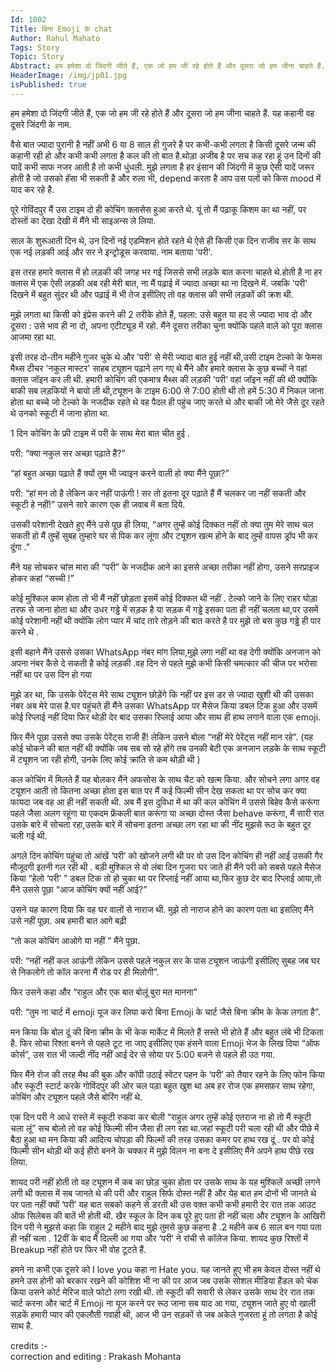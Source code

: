 ```yaml
---
Id: 1002
Title: बिना Emoji के chat
Author: Rahul Mahato
Tags: Story
Topic: Story
Abstract: हम हमेशा दो जिंदगी जीते हैं, एक जो हम जी रहे होते हैं और दूसरा जो हम जीना चाहते हैं. यह कहानी वह दूसरे जिंदगी के नाम.
HeaderImage: /img/jp01.jpg
isPublished: true
---
```



हम हमेशा दो जिंदगी जीते हैं, एक जो हम जी रहे होते हैं और दूसरा जो हम जीना चाहते हैं. यह कहानी वह दूसरे जिंदगी के नाम.

वैसे बात ज्यादा पुरानी है नहीं अभी 6 या 8 साल ही गुजरे है पर कभी-कभी लगता है किसी दूसरे जन्म की कहानी रही हो और कभी कभी लगता है कल की तो बात है.थोड़ा अजीब है पर सच कह रहा हूं उन दिनों की यादें कभी साफ नजर आती है तो कभी धुंधली. मुझे लगता है हर इंसान की जिंदगी में कुछ ऐसी यादें जरूर होती है जो उसको हॅसा भी सकती है और रुला भी, depend करता है आप उस पलों को किस mood में याद कर रहे है.


पूरे गोविंदपुर  मैं उस टाइम दो ही कोचिंग क्लासेस हुआ करते थे. यूं तो मैं पढ़ाकू किशम का था नहीं, पर दोस्तों का देखा देखी में मैंने भी साइअन्स ले लिया.


साल के शुरूआती दिन थे, उन दिनों नई एडमिशन होते रहते थे ऐसे ही किसी एक दिन राजीव सर के साथ एक नई लड़की आई और सर ने इन्ट्रोडूस करवाया. नाम बताया 'परी'.


इस तरह हमारे क्लास में हो लड़की की जगह भर गई जिससे सभी लड़के बात करना चाहते थे.होती है ना हर क्लास में एक ऐसी लड़की अब रही मेरी बात, ना मैं पढ़ाई में ज्यादा अच्छा था ना दिखने में.  जबकि 'परी' दिखने में बहुत सुंदर थी और पढ़ाई में भी तेज इसीलिए तो वह क्लास की सभी लड़कों की क्रश थी.

मुझे लगता था किसी को इंप्रेस करने की 2 तरीके होते हैं, पहला:  उसे बहुत या हद से ज्यादा भाव दो और दूसरा : उसे भाव ही ना दो, अपना एटीट्यूड में रहो. मैंने दूसरा तरीका चुना क्योंकि पहले वाले को पूरा  क्लास आजमा रहा था.


इसी तरह दो-तीन महीने गुजर चुके थे और 'परी' से मेरी ज्यादा बात हुई नहीं थी,उसी टाइम टेल्को के फेमस मैथ्स टीचर 'नकुल मास्टर' साहब ट्यूशन पढ़ाने लग गए थे मैंने और हमारे क्लास के कुछ बच्चों ने वहां क्लास जॉइन कर ली थी. हमारी कोचिंग की एकमात्र मैथ्स की लड़की 'परी' वहां जॉइन नहीं की थी क्योंकि बाकी सब लड़कियों ने बायो ली थी,ट्यूशन के टाइम 6:00 से 7:00 होती थी तो हमें 5:30 में निकल जाना होता था बच्चे जो टेल्को के नजदीक रहते थे वह पैदल ही पहुंच जाए करते थे और बाकी जो मेरे जैसे दूर रहते थे उनको स्कूटी में जाना होता था. 

1 दिन कोचिंग के फ्री टाइम में परी के साथ मेरा बात चीत हुई .

परी: “क्या नकुल सर अच्छा पढ़ाते हैं?”

“हां बहुत अच्छा पढ़ाते हैं क्यों तुम भी ज्वाइन करने वाली हो क्या मैंने पूछा?”

परी: “हां मन तो है लेकिन कर नहीं पाऊंगी ! सर तो इतना दूर पढ़ाते हैं मैं चलकर जा नहीं सकती और स्कूटी हे नहीं!”
उसने सारे कारण एक ही जवाब में बता दिये.

उसकी परेशानी देखते हुए मैंने उसे पूछ ही लिया,‌ “अगर तुम्हें कोई दिक्कत नहीं तो क्या तुम मेरे साथ चल सकती हो मैं तुम्हें सुबह तुम्हारे घर से पिक कर लूंगा और ट्यूशन खत्म होने के बाद तुम्हें वापस ड्रॉप भी कर दूंगा .”

मैंने यह सोचकर चांस मारा की “परी” के नजदीक आने का इससे अच्छा तरीका नहीं  होगा, उसने सरप्राइज होकर कहां “सच्ची !”

कोई मुश्किल काम होता तो भी मैं नहीं छोड़ता इसमें कोई दिक्कत थी नहीं . टेल्को जाने के लिए राहर घोड़ा तरफ से जाना होता था और उधर गड्ढे में सड़क है  या सड़क में गड्ढे इसका पता ही नहीं चलता था,पर उसमें कोई परेशानी नहीं थी क्योंकि लोग प्यार में चांद तारे तोड़ने की बात करते है पर मुझे तो बस कुछ गड्ढे ही पार करने थे .

इसी बहाने मैंने उससे उसका WhatsApp नंबर मांग लिया,मुझे लगा नहीं था वह देगी क्योंकि अनजान को अपना नंबर कैसे दे सकती है कोई लड़की .वह दिन से पहले मुझे कभी किसी चमत्कार की चीज पर भरोसा नहीं था पर उस दिन हो गया

मुझे डर था, कि उसके पेरेंट्स मेरे साथ ट्यूशन छोड़ेंगे कि नहीं पर इस डर से ज्यादा खुशी थी की उसका नंबर अब मेरे पास है.घर पहुंचते ही मैंने उसका WhatsApp पर मैसेज किया डबल टिक हुआ और उसमें कोई रिप्लाई नहीं दिया फिर थोड़ी देर बाद उसका रिप्लाई आया और साथ ही हाथ लगाने वाला एक emoji.

फिर मैंने पूछा उससे क्या उसके पेरेंट्स राजी हैं! लेकिन उसने बोला “नहीं मेरे पेरेंट्स नहीं मान रहे”. 
(यह कोई चोकने की बात नहीं थी क्योंकि जब सब सो रहे होंगे तब उनकी बेटी एक अनजान लड़के के साथ स्कूटी में ट्यूशन जा रही होगी, उनके लिए कोई क्रांति से कम थोड़ी थी )

कल कोचिंग में मिलते हैं यह बोलकर मैंने अफसोस के साथ चैट को खत्म किया. और सोचने लगा अगर वह टयूशन आती तो कितना अच्छा होता इस बात पर  मैं कई फिल्मी सीन देख सकता था पर सोच कर क्या फायदा जब वह आ ही नहीं सकती थी. अब मैं इस दुविधा में था की कल कोचिंग में उससे बिहेव कैसे करूंगा पहले जैसा अलग रहूंगा या  एकदम फ्रेंकली बात करूंगा या अच्छा दोस्त जैसा behave करूंगा, मैं सारी रात उसके बारे में सोचता रहा,उसके बारे में सोचना इतना अच्छा लग रहा था की नींद मुझसे रूठ के बहुत दूर चली गई थी.

अगले दिन कोचिंग पहुंचा तो आंखें ‘परी’ को खोजने लगी थी पर वो उस दिन कोचिंग ही नहीं आई उसकी गैर मौजूदगी इतनी गल रही थी . बड़ी मुश्किल से वो लंबा दिन गुजरा घर जाते ही मैंने  परी को सबसे पहले मैसेज किया “हेलो ‘परी’ ” डबल टिक तो हो चुका था पर रिप्लाई नहीं आया था,फिर कुछ देर बाद रिप्लाई आया,तो मैंने उससे पूछा “आज कोचिंग क्यों नहीं आई?”

उसने यह कारण दिया कि वह घर वालों से नाराज थी. मुझे तो नाराज होने का कारण पता था इसलिए मैंने उसे नहीं पूछा. अब हमारी बात आगे बढ़ी

“तो कल कोचिंग आओगे या नहीं ” मैंने पूछा.

परी: “नहीं नहीं  कल आऊंगी लेकिन उससे पहले नकुल सर के पास ट्यूशन जाऊंगी इसीलिए सुबह जब घर से निकलोगे तो कॉल करना मैं रोड पर ही मिलोगी”.

फिर उसने कहा और “राहुल और एक बात बोलूं बुरा मत मानना”

परी: “तुम ना चार्ट में emoji यूज कर लिया करो बिना Emoji के चार्ट जैसे बिना क्रीम के केक लगता है”.

मन किया कि  बोल दूं की बिना क्रीम के भी केक मार्केट में मिलते हैं सस्ते भी होते हैं और बहुत लंबे भी टिकता है. फिर सोचा रिश्ता बनने से पहले टूट ना जाए इसीलिए एक हंसने वाला Emoji भेज के लिख दिया “ऑफ कोर्स”, उस रात भी जल्दी नींद नहीं आई देर से सोया पर 5:00 बजने से पहले ही उठ गया.

फिर मैंने रोज की तरह मैथ की बुक और कॉपी उठाई स्वेटर पहन के ‘परी’ को तैयार रहने के लिए फोन किया और स्कूटी स्टार्ट करके गोविंदपुर की ओर चल पड़ा बहुत खुश था अब हर रोज एक हमसफ़र साथ रहेगा, कोचिंग और ट्यूशन पहले जैसे बोरिंग नहीं थे.

एक दिन परी ने आधे रास्ते में स्कूटी रुकवा कर बोली “राहुल अगर तुम्हें कोई एतराज ना हो तो मैं स्कूटी चला लूं”  सच बोलो तो वह कोई फिल्मी सीन जैसा ही लग रहा था.जहां स्कूटी  परी चला रही थी और पीछे में बैठा हुआ था मन  किया की  आदित्य चोपड़ा की फिल्मों की तरह उसका कमर पर हाथ रख दूं . पर वो कोई  फिल्मी सीन थोड़ी थी कई हीरो बनने के चक्कर में मुझे विलन ना बना दे  इसीलिए  मैंने अपने हाथ पीछे रख लिया.

शायद परी नहीं होती तो वह ट्यूशन में कब का छोड़ चुका होता पर उसके साथ के  यह मुश्किलें  अच्छी लगने लगी थी क्लास में सब जानते थे की परी और राहुल सिर्फ दोस्त नहीं है और येह बात हम दोनों भी जानते थे पर पता नहीं क्यों ‘परी’ यह बात सबको कहने से डरती थी उस वक़्त कभी कभी हमारी देर रात तक आउट ऑफ सिलेबस की बातें भी होती थी.
खैर स्कूल के दिन कब पूरे हुए पता ही नहीं चला और ट्यूशन के आखिरी दिन परी ने मुझसे कहा कि राहुल 2 महीने बाद मुझे तुमसे कुछ कहना है .2 महीने  कब 6 साल बन गया पता ही नहीं चला . 12वीं के बाद मैं दिल्ली आ गया और ‘परी’ ने रांची से कॉलेज किया. शायद कुछ रिश्तों में Breakup नहीं होते पर फिर भी वोह टूटते हैं.

हमने ना कभी एक दूसरे को I love you कहा ना Hate you. यह जानते हुए भी हम केवल दोस्त नहीं थे हमने उस होनी को बरकार रखने की कोशिश भी ना की पर आज जब उसके सोशल मीडिया हैंडल को चेक किया उसने कोर्ट मेरिज वाले फोटो लगा रखी थी.  तो  स्कूटी की सवारी से लेकर उसके साथ देर रात तक चार्ट करना और चार्ट में Emoji ना यूज करने पर रूठ जाना सब याद आ गया, ट्यूशन जाते हुए वो खाली सड़कें हमारी प्यार की एकलौती गवाही थी, आज भी उन सड़कों से जब अकेले गुजरता  हूं तो लगता है कोई साथ है.


credits :-
<br>
correction and editing : Prakash Mohanta
